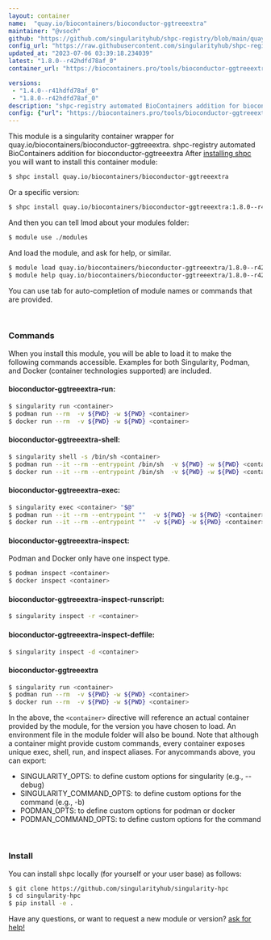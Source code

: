 ```yaml
---
layout: container
name:  "quay.io/biocontainers/bioconductor-ggtreeextra"
maintainer: "@vsoch"
github: "https://github.com/singularityhub/shpc-registry/blob/main/quay.io/biocontainers/bioconductor-ggtreeextra/container.yaml"
config_url: "https://raw.githubusercontent.com/singularityhub/shpc-registry/main/quay.io/biocontainers/bioconductor-ggtreeextra/container.yaml"
updated_at: "2023-07-06 03:39:18.234039"
latest: "1.8.0--r42hdfd78af_0"
container_url: "https://biocontainers.pro/tools/bioconductor-ggtreeextra"

versions:
 - "1.4.0--r41hdfd78af_0"
 - "1.8.0--r42hdfd78af_0"
description: "shpc-registry automated BioContainers addition for bioconductor-ggtreeextra"
config: {"url": "https://biocontainers.pro/tools/bioconductor-ggtreeextra", "maintainer": "@vsoch", "description": "shpc-registry automated BioContainers addition for bioconductor-ggtreeextra", "latest": {"1.8.0--r42hdfd78af_0": "sha256:25d0f62d26858e1565a630f40d754f9738556f9e901e7112fe67d46a0447a361"}, "tags": {"1.4.0--r41hdfd78af_0": "sha256:94584baab40dd22e1c17a57ad91273905b8589044c17127f392415e9a8d85370", "1.8.0--r42hdfd78af_0": "sha256:25d0f62d26858e1565a630f40d754f9738556f9e901e7112fe67d46a0447a361"}, "docker": "quay.io/biocontainers/bioconductor-ggtreeextra"}
---
```


This module is a singularity container wrapper for quay.io/biocontainers/bioconductor-ggtreeextra.
shpc-registry automated BioContainers addition for bioconductor-ggtreeextra
After [installing shpc](#install) you will want to install this container module:


```bash
$ shpc install quay.io/biocontainers/bioconductor-ggtreeextra
```

Or a specific version:

```bash
$ shpc install quay.io/biocontainers/bioconductor-ggtreeextra:1.8.0--r42hdfd78af_0
```

And then you can tell lmod about your modules folder:

```bash
$ module use ./modules
```

And load the module, and ask for help, or similar.

```bash
$ module load quay.io/biocontainers/bioconductor-ggtreeextra/1.8.0--r42hdfd78af_0
$ module help quay.io/biocontainers/bioconductor-ggtreeextra/1.8.0--r42hdfd78af_0
```

You can use tab for auto-completion of module names or commands that are provided.

<br>

### Commands

When you install this module, you will be able to load it to make the following commands accessible.
Examples for both Singularity, Podman, and Docker (container technologies supported) are included.

#### bioconductor-ggtreeextra-run:

```bash
$ singularity run <container>
$ podman run --rm  -v ${PWD} -w ${PWD} <container>
$ docker run --rm  -v ${PWD} -w ${PWD} <container>
```

#### bioconductor-ggtreeextra-shell:

```bash
$ singularity shell -s /bin/sh <container>
$ podman run --it --rm --entrypoint /bin/sh  -v ${PWD} -w ${PWD} <container>
$ docker run --it --rm --entrypoint /bin/sh  -v ${PWD} -w ${PWD} <container>
```

#### bioconductor-ggtreeextra-exec:

```bash
$ singularity exec <container> "$@"
$ podman run --it --rm --entrypoint ""  -v ${PWD} -w ${PWD} <container> "$@"
$ docker run --it --rm --entrypoint ""  -v ${PWD} -w ${PWD} <container> "$@"
```

#### bioconductor-ggtreeextra-inspect:

Podman and Docker only have one inspect type.

```bash
$ podman inspect <container>
$ docker inspect <container>
```

#### bioconductor-ggtreeextra-inspect-runscript:

```bash
$ singularity inspect -r <container>
```

#### bioconductor-ggtreeextra-inspect-deffile:

```bash
$ singularity inspect -d <container>
```



#### bioconductor-ggtreeextra

```bash
$ singularity run <container>
$ podman run --rm  -v ${PWD} -w ${PWD} <container>
$ docker run --rm  -v ${PWD} -w ${PWD} <container>
```


In the above, the `<container>` directive will reference an actual container provided
by the module, for the version you have chosen to load. An environment file in the
module folder will also be bound. Note that although a container
might provide custom commands, every container exposes unique exec, shell, run, and
inspect aliases. For anycommands above, you can export:

 - SINGULARITY_OPTS: to define custom options for singularity (e.g., --debug)
 - SINGULARITY_COMMAND_OPTS: to define custom options for the command (e.g., -b)
 - PODMAN_OPTS: to define custom options for podman or docker
 - PODMAN_COMMAND_OPTS: to define custom options for the command

<br>

### Install

You can install shpc locally (for yourself or your user base) as follows:

```bash
$ git clone https://github.com/singularityhub/singularity-hpc
$ cd singularity-hpc
$ pip install -e .
```

Have any questions, or want to request a new module or version? [ask for help!](https://github.com/singularityhub/singularity-hpc/issues)
